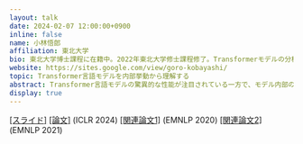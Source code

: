 ```yaml
---
layout: talk
date: 2024-02-07 12:00:00+0900
inline: false
name: 小林悟郎
affiliation: 東北大学
bio: 東北大学博士課程に在籍中。2022年東北大学修士課程修了。Transformerモデルの分析に関する研究に従事。
website: https://sites.google.com/view/goro-kobayashi/
topic: Transformer言語モデルを内部挙動から理解する
abstract: Transformer言語モデルの驚異的な性能が注目されている一方で、モデル内部の処理過程や挙動についてはなかなか理解が進んでいません。このトークでは、アテンション重み（Attention weights）を拡張していくことでTransformer言語モデルの内部をより包括的に観察し、Transformerを構成する各モジュール（注意機構、フィードフォワードネット、残差接続、層正規化）について明らかになった特徴的な性質や挙動をご紹介します。
display: true
---
```

[[スライド]](https://speakerdeck.com/kogoro/07) [[論文]](https://openreview.net/forum?id=mYWsyTuiRp) (ICLR 2024) [[関連論文1]](https://aclanthology.org/2020.emnlp-main.574/) (EMNLP 2020) [[関連論文2]](https://aclanthology.org/2021.emnlp-main.373/) (EMNLP 2021)